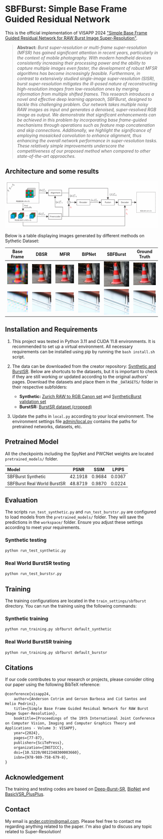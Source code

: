 
# SBFBurst: Simple Base Frame Guided Residual Network  
  
This is the official implementation of VISAPP 2024 ["Simple Base Frame Guided Residual Network for RAW Burst Image Super-Resolution"](https://www.scitepress.org/PublishedPapers/2024/123483/).  

> **Abstract:** *Burst super-resolution or multi-frame super-resolution (MFSR) has gained significant attention in recent years, particularly in the context of mobile photography. With modern handheld devices consistently increasing their processing power and the ability to capture multiple images even faster, the development of robust MFSR algorithms has become increasingly feasible. Furthermore, in contrast to extensively studied single-image super-resolution (SISR), burst super-resolution mitigates the ill-posed nature of reconstructing high-resolution images from low-resolution ones by merging information from multiple shifted frames. This research introduces a novel and effective deep learning approach, SBFBurst, designed to tackle this challenging problem. Our network takes multiple noisy RAW images as input and generates a denoised, super-resolved RGB image as output. We demonstrate that significant enhancements can be achieved in this problem by incorporating base frame-guided mechanisms through operations such as feature map concatenation and skip connections. Additionally, we highlight the significance of employing mosaicked convolution to enhance alignment, thus enhancing the overall network performance in super-resolution tasks. These relatively simple improvements underscore the competitiveness of our proposed method when compared to other state-of-the-art approaches.* 
  
## Architecture and some results

<img src="figs/method.svg" alt="SBFBurst" width="1100"/>


Below is a table displaying images generated by different methods on Sythetic Dataset:

|                             Base Frame                             |                             DBSR                             |                             MFIR                             |                              BIPNet                              |                           **SBFBurst**                            |                            Ground Truth                            |
|:------------------------------------------------------------------:|:------------------------------------------------------------:|:------------------------------------------------------------:|:----------------------------------------------------------------:|:-----------------------------------------------------------------:|:------------------------------------------------------------------:|
| ![Base Frame 0136](figs/compare_figs/synburst/0136/crop_0base.png) | ![DBSR 0136](figs/compare_figs/synburst/0136/crop_1dbsr.png) | ![MFIR 0136](figs/compare_figs/synburst/0136/crop_2mfir.png) | ![BIPNet 0136](figs/compare_figs/synburst/0136/crop_3bipnet.png) | ![SBFBurst 0136](figs/compare_figs/synburst/0136/crop_4mynet.png) | ![Ground Truth 0136](figs/compare_figs/synburst/0136/crop_5gt.png) |
| ![Base Frame 0226](figs/compare_figs/synburst/0226/crop_0base.png) | ![DBSR 0226](figs/compare_figs/synburst/0226/crop_1dbsr.png) | ![MFIR 0226](figs/compare_figs/synburst/0226/crop_2mfir.png) | ![BIPNet 0226](figs/compare_figs/synburst/0226/crop_3bipnet.png) | ![SBFBurst 0226](figs/compare_figs/synburst/0226/crop_4mynet.png) | ![Ground Truth 0226](figs/compare_figs/synburst/0226/crop_5gt.png) |

## Installation and Requirements
  
1. This project was tested in Python 3.11 and CUDA 11.8 environments. It is recommended to set up a virtual environment. All necessary requirements can be installed using pip by running the `bash install.sh` script.
    
2. The data can be downloaded from the creator repository: [Synthetic and BurstSR](https://github.com/goutamgmb/deep-burst-sr). Below are shortcuts to the datasets, but it is important to check if they are still working or updated according to the original authors' pages. Download the datasets and place them in the `_DATASETS/` folder in their respective subfolders:
    
    -   **Synthetic:** [Zurich RAW to RGB Canon set](https://drive.google.com/file/d/12L0LYhG78zQBLkIDyFNE5J6fIH02NUgz/view?usp=drive_link) and [SyntheticBurst validation set](https://drive.google.com/file/d/1DHu3-_tGSc_8Wwwu6sHFaPtmd9ymd0rZ/view?usp=drive_link)
    -   **BurstSR:** [BurstSR dataset (cropped)](https://drive.google.com/drive/folders/1A8FytFrYP-y7pZZhfFxVRzEPwcKl-Cp7?usp=drive_link)
    
3. Update the paths in `local.py` according to your local environment. The environment settings file [admin/local.py](admin/local.py) contains the paths for pretrained networks, datasets, etc.

  
## Pretrained Model  
  
All the checkpoints including the SpyNet and PWCNet weights are located `pretrained_models/` folder.
  
| Model                               |     PSNR      |  SSIM  | LPIPS  |  
|:------------------------------------|:-------------:|:------:|:------:|  
| SBFBurst Synthetic                  |    42.1918    | 0.9684 | 0.0367 |  
| SBFBurst Real World BurstSR         |    48.8719    | 0.9870 | 0.0224 |
  
## Evaluation  
  
The scripts `run_test_synthetic.py` and `run_test_burstsr.py` are configured to load models from the `pretrained_models/` folder. They will save the predictions in the `workspace/` folder. Ensure you adjust these settings according to meet your requirements.

### Synthetic testing
```python
python run_test_synthetic.py
```  
### Real World BurstSR testing
```python
python run_test_burstsr.py
```
  
## Training  

The training configurations are located in the `train_settings/sbfburst` directory. You can run the training using the following commands:

### Synthetic training
```python
python run_training.py sbfburst default_synthetic
```  
### Real World BurstSR training
```python
python run_training.py sbfburst default_burstsr
```

## Citations


If our code contributes to your research or projects, please consider citing our paper using the following BibTeX reference:

```
@conference{visapp24,  
	author={Anderson Cotrim and Gerson Barbosa and Cid Santos and Helio Pedrini},  
	title={Simple Base Frame Guided Residual Network for RAW Burst Image Super-Resolution},  
	booktitle={Proceedings of the 19th International Joint Conference on Computer Vision, Imaging and Computer Graphics Theory and Applications - Volume 3: VISAPP},  
	year={2024},  
	pages={77-87},  
	publisher={SciTePress},  
	organization={INSTICC},  
	doi={10.5220/0012348300003660},  
	isbn={978-989-758-679-8},  
}
```

## Acknowledgement

The training and testing codes are based on [Deep-Burst-SR](https://github.com/goutamgmb/deep-burst-sr), [BipNet](https://github.com/akshaydudhane16/BIPNet/tree/main) and [BasicVSR_PlusPlus](https://github.com/ckkelvinchan/BasicVSR_PlusPlus).

## Contact  

My email is ander.cotrim@gmail.com. Please feel free to contact me regarding anything related to the paper. I'm also glad to discuss any topic related to Super-Resolution!
